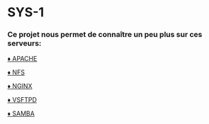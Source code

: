 # SYS-1

### Ce projet nous permet de connaître un peu plus sur ces serveurs:

<a href="https://github.com/Onja74/SYS-1/tree/main/APACHE#readme"> ♦ APACHE </a>

<a href="https://github.com/Onja74/SYS-1/blob/main/NFS/README.md">♦ NFS </a>

<a href="https://github.com/Onja74/SYS-1/blob/main/NGINX/README.md">♦ NGINX </a>

<a href="https://github.com/Onja74/SYS-1/blob/main/VSFTPD/README.md ">♦ VSFTPD </a>

<a href="https://github.com/Onja74/SYS-1/blob/main/SAMBA/README.md">♦ SAMBA </a>
